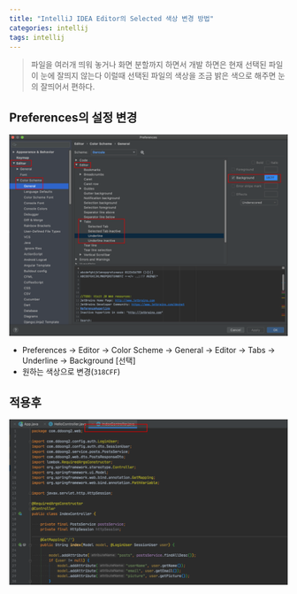 ```yaml
---
title: "IntelliJ IDEA Editor의 Selected 색상 변경 방법"
categories: intellij
tags: intellij
---
```


>파일을 여러개 띄워 놓거나 화면 분할까지 하면서 개발 하면은 현재 선택된 파일이 눈에 잘띄지 않는다
>이럴때 선택된 파일의 색상을 조금 밝은 색으로 해주면 눈의 잘띄어서 편하다.

## Preferences의 설정 변경
![](/assets/images/IntelliJ-IDEA-Editor-Tab-Selected-Color-01.png)
- Preferences -> Editor -> Color Scheme -> General -> Editor -> Tabs -> Underline -> Background [선택]
- 원하는 색상으로 변경(`318CFF`)

## 적용후
![](/assets/images/IntelliJ-IDEA-Editor-Tab-Selected-Color-02.png)

